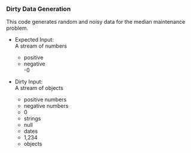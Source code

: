 ### Dirty Data Generation  

This code generates random and noisy data for the median maintenance problem.  
  
- Expected Input:  
A stream of numbers  
  - positive  
  - negative  
  -0  
  
- Dirty Input:  
A stream of objects  
  - positive numbers  
  - negative numbers  
  - 0  
  - strings  
  - null  
  - dates  
  - 1,234  
  - objects  